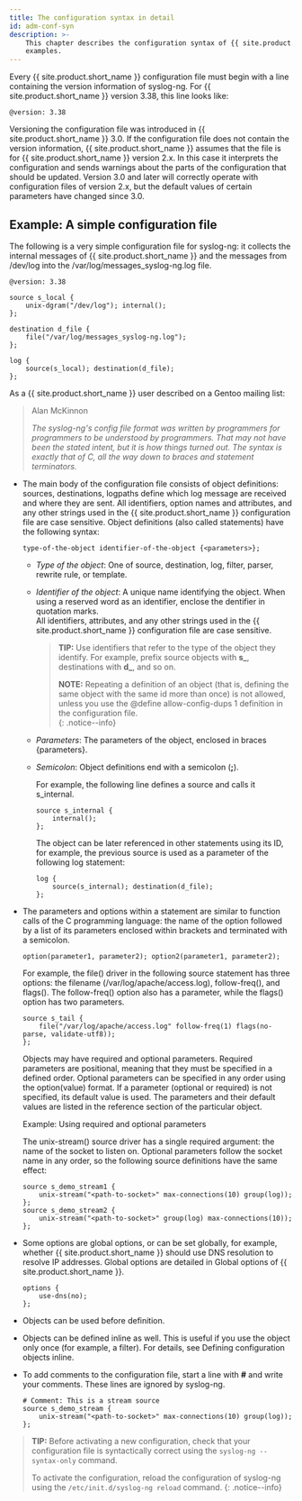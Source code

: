 ```yaml
---
title: The configuration syntax in detail
id: adm-conf-syn
description: >-
    This chapter describes the configuration syntax of {{ site.product.short_name }}, with configuration
    examples.
---
```


Every {{ site.product.short_name }} configuration file must begin with a line containing the
version information of syslog-ng. For {{ site.product.short_name }} version 3.38, this line
looks like:

```config
@version: 3.38
```

Versioning the configuration file was introduced in {{ site.product.short_name }} 3.0. If
the configuration file does not contain the version information,
{{ site.product.short_name }} assumes that the file is for {{ site.product.short_name }} version 2.x. In this
case it interprets the configuration and sends warnings about the parts
of the configuration that should be updated. Version 3.0 and later will
correctly operate with configuration files of version 2.x, but the
default values of certain parameters have changed since 3.0.

## Example: A simple configuration file

The following is a very simple configuration file for syslog-ng: it
collects the internal messages of {{ site.product.short_name }} and the messages from
/dev/log into the /var/log/messages_syslog-ng.log file.

```config
@version: 3.38

source s_local {
    unix-dgram("/dev/log"); internal();
};

destination d_file {
    file("/var/log/messages_syslog-ng.log");
};

log {
    source(s_local); destination(d_file);
};
```

As a {{ site.product.short_name }} user described on a Gentoo mailing list:

> Alan McKinnon
>
> *The syslog-ng's config file format was written by programmers for
> programmers to be understood by programmers. That may not have been
> the stated intent, but it is how things turned out. The syntax is
> exactly that of C, all the way down to braces and statement
> terminators.*

- The main body of the configuration file consists of object
    definitions: sources, destinations, logpaths define which log
    message are received and where they are sent. All identifiers,
    option names and attributes, and any other strings used in the
    {{ site.product.short_name }} configuration file are case sensitive. Object definitions
    (also called statements) have the following syntax:

    `type-of-the-object identifier-of-the-object {<parameters>};`

  - *Type of the object*: One of source, destination, log, filter,
        parser, rewrite rule, or template.

  - *Identifier of the object*: A unique name identifying the object. When using
  a reserved word as an identifier, enclose the dentifier in quotation marks.  
    All identifiers, attributes, and any other strings used in the
        {{ site.product.short_name }} configuration file are case sensitive.

    > **TIP:** Use identifiers that refer to the type of the object they
    > identify. For example, prefix source objects with **s_**,
    > destinations with **d_**, and so on.
    >  
    > **NOTE:** Repeating a definition of an object (that is, defining the
    > same object with the same id more than once) is not allowed,
    > unless you use the @define allow-config-dups 1 definition in
    > the configuration file.  
    {: .notice--info}

  - *Parameters*: The parameters of the object, enclosed in braces
        {parameters}.

  - *Semicolon*: Object definitions end with a semicolon (**;**).

    For example, the following line defines a source and calls it
    s_internal.

    ```config
    source s_internal {
        internal();
    };
    ```

    The object can be later referenced in other statements using its ID,
    for example, the previous source is used as a parameter of the
    following log statement:

    ```config
    log {
        source(s_internal); destination(d_file);
    };
    ```

- The parameters and options within a statement are similar to
    function calls of the C programming language: the name of the option
    followed by a list of its parameters enclosed within brackets and
    terminated with a semicolon.

    `option(parameter1, parameter2); option2(parameter1, parameter2);`

    For example, the file() driver in the following source statement has
    three options: the filename (/var/log/apache/access.log),
    follow-freq(), and flags(). The follow-freq() option also has a
    parameter, while the flags() option has two parameters.

    ```config
    source s_tail {
        file("/var/log/apache/access.log" follow-freq(1) flags(no-parse, validate-utf8));
    };
    ```

    Objects may have required and optional parameters. Required
    parameters are positional, meaning that they must be specified in a
    defined order. Optional parameters can be specified in any order
    using the option(value) format. If a parameter (optional or
    required) is not specified, its default value is used. The
    parameters and their default values are listed in the reference
    section of the particular object.

    Example: Using required and optional parameters

    The unix-stream() source driver has a single required argument: the
    name of the socket to listen on. Optional parameters follow the
    socket name in any order, so the following source definitions have
    the same effect:

    ```config
    source s_demo_stream1 {
        unix-stream("<path-to-socket>" max-connections(10) group(log));
    };
    source s_demo_stream2 {
        unix-stream("<path-to-socket>" group(log) max-connections(10));
    };
    ```

- Some options are global options, or can be set globally, for
    example, whether {{ site.product.short_name }} should use DNS resolution to resolve
    IP addresses. Global options are detailed in
    Global options of {{ site.product.short_name }}.  

    ```config
    options {
        use-dns(no);
    };
    ```

- Objects can be used before definition.

- Objects can be defined inline as well. This is useful if you use the
    object only once (for example, a filter). For details, see Defining
    configuration objects inline.

- To add comments to the configuration file, start a line with **\#**
    and write your comments. These lines are ignored by syslog-ng.

    ```config
    # Comment: This is a stream source
    source s_demo_stream {
        unix-stream("<path-to-socket>" max-connections(10) group(log));
    };
    ```

> **TIP:** Before activating a new configuration, check that your
> configuration file is syntactically correct using the `syslog-ng --syntax-only` command.
>  
> To activate the configuration, reload the configuration of syslog-ng
> using the `/etc/init.d/syslog-ng reload` command.
{: .notice--info}